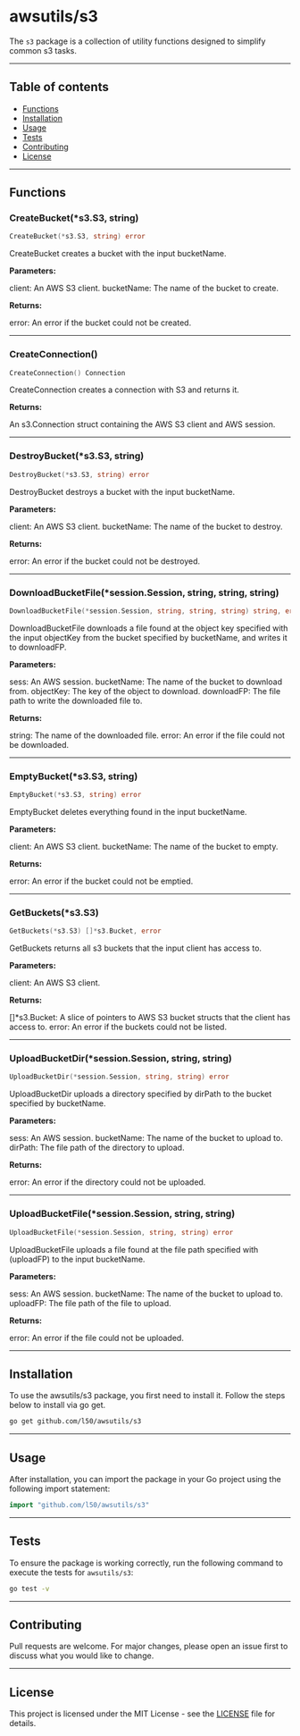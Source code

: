 # awsutils/s3

The `s3` package is a collection of utility functions
designed to simplify common s3 tasks.

---

## Table of contents

- [Functions](#functions)
- [Installation](#installation)
- [Usage](#usage)
- [Tests](#tests)
- [Contributing](#contributing)
- [License](#license)

---

## Functions

### CreateBucket(*s3.S3, string)

```go
CreateBucket(*s3.S3, string) error
```

CreateBucket creates a bucket with the input
bucketName.

**Parameters:**

client: An AWS S3 client.
bucketName: The name of the bucket to create.

**Returns:**

error: An error if the bucket could not be created.

---

### CreateConnection()

```go
CreateConnection() Connection
```

CreateConnection creates a connection
with S3 and returns it.

**Returns:**

An s3.Connection struct containing the AWS S3 client and AWS session.

---

### DestroyBucket(*s3.S3, string)

```go
DestroyBucket(*s3.S3, string) error
```

DestroyBucket destroys a bucket with the input
bucketName.

**Parameters:**

client: An AWS S3 client.
bucketName: The name of the bucket to destroy.

**Returns:**

error: An error if the bucket could not be destroyed.

---

### DownloadBucketFile(*session.Session, string, string, string)

```go
DownloadBucketFile(*session.Session, string, string, string) string, error
```

DownloadBucketFile downloads a file found at the object key specified with
the input objectKey from the bucket specified by bucketName, and writes it
to downloadFP.

**Parameters:**

sess: An AWS session.
bucketName: The name of the bucket to download from.
objectKey: The key of the object to download.
downloadFP: The file path to write the downloaded file to.

**Returns:**

string: The name of the downloaded file.
error: An error if the file could not be downloaded.

---

### EmptyBucket(*s3.S3, string)

```go
EmptyBucket(*s3.S3, string) error
```

EmptyBucket deletes everything found in the input bucketName.

**Parameters:**

client: An AWS S3 client.
bucketName: The name of the bucket to empty.

**Returns:**

error: An error if the bucket could not be emptied.

---

### GetBuckets(*s3.S3)

```go
GetBuckets(*s3.S3) []*s3.Bucket, error
```

GetBuckets returns all s3 buckets
that the input client has access to.

**Parameters:**

client: An AWS S3 client.

**Returns:**

[]*s3.Bucket: A slice of pointers to AWS S3 bucket structs that the client
has access to.
error: An error if the buckets could not be listed.

---

### UploadBucketDir(*session.Session, string, string)

```go
UploadBucketDir(*session.Session, string, string) error
```

UploadBucketDir uploads a directory specified by dirPath
to the bucket specified by bucketName.

**Parameters:**

sess: An AWS session.
bucketName: The name of the bucket to upload to.
dirPath: The file path of the directory to upload.

**Returns:**

error: An error if the directory could not be uploaded.

---

### UploadBucketFile(*session.Session, string, string)

```go
UploadBucketFile(*session.Session, string, string) error
```

UploadBucketFile uploads a file found at the file path specified with (uploadFP)
to the input bucketName.

**Parameters:**

sess: An AWS session.
bucketName: The name of the bucket to upload to.
uploadFP: The file path of the file to upload.

**Returns:**

error: An error if the file could not be uploaded.

---

## Installation

To use the awsutils/s3 package, you first need to install it.
Follow the steps below to install via go get.

```bash
go get github.com/l50/awsutils/s3
```

---

## Usage

After installation, you can import the package in your Go project
using the following import statement:

```go
import "github.com/l50/awsutils/s3"
```

---

## Tests

To ensure the package is working correctly, run the following
command to execute the tests for `awsutils/s3`:

```bash
go test -v
```

---

## Contributing

Pull requests are welcome. For major changes,
please open an issue first to discuss what
you would like to change.

---

## License

This project is licensed under the MIT
License - see the [LICENSE](../LICENSE)
file for details.
